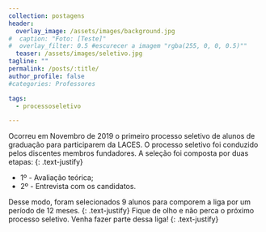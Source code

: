 ```yaml
---
collection: postagens
header:
  overlay_image: /assets/images/background.jpg
#  caption: "Foto: [Teste]"
#  overlay_filter: 0.5 #escurecer a imagem "rgba(255, 0, 0, 0.5)""
  teaser: /assets/images/seletivo.jpg
tagline: ""
permalink: /posts/:title/
author_profile: false
#categories: Professores

tags:
  - processoseletivo

---
```

Ocorreu em Novembro de 2019 o primeiro processo seletivo de alunos de graduação para participarem da LACES. O processo seletivo foi conduzido pelos discentes membros fundadores. A seleção foi composta por duas etapas:
{: .text-justify}
* 1º - Avaliação teórica;
* 2º - Entrevista com os candidatos.

Desse modo, foram selecionados 9 alunos para comporem a liga por um período de 12 meses.
{: .text-justify}
Fique de olho e não perca o próximo processo seletivo. Venha fazer parte dessa liga!
{: .text-justify}
